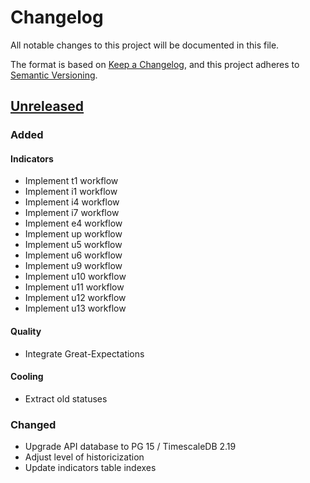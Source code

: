 # Changelog

All notable changes to this project will be documented in this file.

The format is based on [Keep a Changelog](https://keepachangelog.com/en/1.1.0/),
and this project adheres to
[Semantic Versioning](https://semver.org/spec/v2.0.0.html).

## [Unreleased]

### Added

#### Indicators

- Implement t1 workflow
- Implement i1 workflow
- Implement i4 workflow
- Implement i7 workflow
- Implement e4 workflow
- Implement up workflow
- Implement u5 workflow
- Implement u6 workflow
- Implement u9 workflow
- Implement u10 workflow
- Implement u11 workflow
- Implement u12 workflow
- Implement u13 workflow

#### Quality

- Integrate Great-Expectations

#### Cooling

- Extract old statuses

### Changed

- Upgrade API database to PG 15 / TimescaleDB 2.19
- Adjust level of historicization
- Update indicators table indexes

[unreleased]: https://github.com/MTES-MCT/qualicharge/
